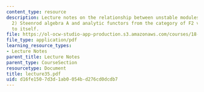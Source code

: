 ```yaml
---
content_type: resource
description: Lecture notes on the relationship between unstable modules over the (mod
  2) Steenrod algebra A and analytic functors from the category of F2 vector spaces
  to itself.
file: https://ol-ocw-studio-app-production.s3.amazonaws.com/courses/18-917-topics-in-algebraic-topology-the-sullivan-conjecture-fall-2007/d16fe1507d3d1ab0054bd276cd0dcdb7_lecture35.pdf
file_type: application/pdf
learning_resource_types:
- Lecture Notes
parent_title: Lecture Notes
parent_type: CourseSection
resourcetype: Document
title: lecture35.pdf
uid: d16fe150-7d3d-1ab0-054b-d276cd0dcdb7
---
```

